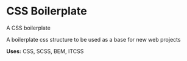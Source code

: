# CSS Boilerplate
A CSS boilerplate

A boilerplate css structure to be used as a base for new web projects

<strong>Uses:</strong> CSS, SCSS, BEM, ITCSS


